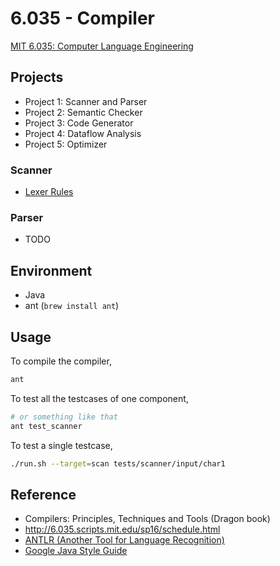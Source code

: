 # 6.035 - Compiler

[MIT 6.035: Computer Language Engineering](http://6.035.scripts.mit.edu/sp16/index.html)

## Projects

- Project 1: Scanner and Parser
- Project 2: Semantic Checker
- Project 3: Code Generator
- Project 4: Dataflow Analysis
- Project 5: Optimizer


### Scanner

- [Lexer Rules](https://github.com/antlr/antlr4/blob/master/doc/lexer-rules.md)

### Parser

- TODO


## Environment

- Java
- ant (`brew install ant`)

## Usage

To compile the compiler,

```bash
ant
```

To test all the testcases of one component,

```bash
# or something like that
ant test_scanner
```

To test a single testcase,

```bash
./run.sh --target=scan tests/scanner/input/char1
```

## Reference

- Compilers: Principles, Techniques and Tools (Dragon book)
- <http://6.035.scripts.mit.edu/sp16/schedule.html>
- [ANTLR (Another Tool for Language Recognition)](http://antlr2.org/doc/index.html)
- [Google Java Style Guide](https://google.github.io/styleguide/javaguide.html)
